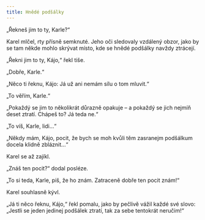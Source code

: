 ```yaml
---
title: Hnědé podšálky
---
```


„Řekneš jim to ty, Karle?“

Karel mlčel, rty přísně semknuté. Jeho oči sledovaly vzdálený obzor, jako by se tam někde mohlo skrývat místo, kde se hnědé podšálky navždy ztrácejí.

„Řekni jim to ty, Kájo,“ řekl tiše.

„Dobře, Karle.“

„Něco ti řeknu, Kájo: Já už ani nemám sílu o tom mluvit.“

„To věřím, Karle.“

„Pokaždý se jim to několikrát důrazně opakuje – a pokaždý se jich nejmíň deset ztratí. Chápeš to? Já teda ne.“

„To víš, Karle, lidi…“

„Někdy mám, Kájo, pocit, že bych se moh kvůli těm zasranejm podšálkum docela klidně zbláznit…“

Karel se až zajíkl.

„Znáš ten pocit?“ dodal posléze.

„To si teda, Karle, piš, že ho znám. Zatraceně dobře ten pocit znám!“

Karel souhlasně kývl.

„Já ti něco řeknu, Kájo,“ řekl pomalu, jako by pečlivě vážil každé své slovo: „Jestli se jeden jedinej podšálek ztratí, tak za sebe tentokrát neručim!“
